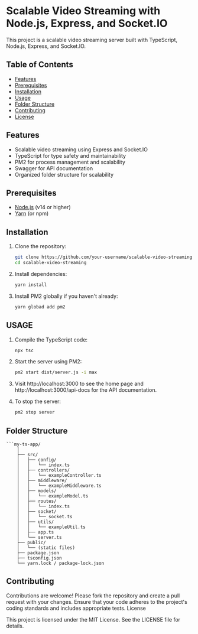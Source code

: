 # Scalable Video Streaming with Node.js, Express, and Socket.IO

This project is a scalable video streaming server built with TypeScript, Node.js, Express, and Socket.IO.

## Table of Contents

- [Features](#features)
- [Prerequisites](#prerequisites)
- [Installation](#installation)
- [Usage](#usage)
- [Folder Structure](#folder-structure)
- [Contributing](#contributing)
- [License](#license)

## Features

- Scalable video streaming using Express and Socket.IO
- TypeScript for type safety and maintainability
- PM2 for process management and scalability
- Swagger for API documentation
- Organized folder structure for scalability

## Prerequisites

- [Node.js](https://nodejs.org/en/download/) (v14 or higher)
- [Yarn](https://classic.yarnpkg.com/en/docs/install) (or npm)

## Installation

1. Clone the repository:

   ```bash
   git clone https://github.com/your-username/scalable-video-streaming.git
   cd scalable-video-streaming


2. Install dependencies:
    ```bash
    yarn install

3. Install PM2 globally if you haven't already:
    ```bash
    yarn globad add pm2

## USAGE
1.  Compile the TypeScript code:
    ```bash
    npx tsc

2.  Start the server using PM2:
    ```bash
    pm2 start dist/server.js -i max

3.  Visit http://localhost:3000 to see the home page and http://localhost:3000/api-docs for the API documentation.

4.  To stop the server:
    ```bash
    pm2 stop server

## Folder Structure
    ```my-ts-app/
        │
        ├── src/
        │   ├── config/
        │   │   └── index.ts
        │   ├── controllers/
        │   │   └── exampleController.ts
        │   ├── middleware/
        │   │   └── exampleMiddleware.ts
        │   ├── models/
        │   │   └── exampleModel.ts
        │   ├── routes/
        │   │   └── index.ts
        │   ├── socket/
        │   │   └── socket.ts
        │   ├── utils/
        │   │   └── exampleUtil.ts
        │   ├── app.ts
        │   └── server.ts
        ├── public/
        │   └── (static files)
        ├── package.json
        ├── tsconfig.json
        └── yarn.lock / package-lock.json


## Contributing

Contributions are welcome! Please fork the repository and create a pull request with your changes. Ensure that your code adheres to the project's coding standards and includes appropriate tests.
License

This project is licensed under the MIT License. See the LICENSE file for details.
